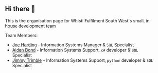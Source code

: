 ## Hi there 👋

This is the organisation page for Whistl Fulfilment South West's small, in house development team

Team Members:
* [Joe Harding](https://github.com/JoeWFSW) - Information Systems Manager & `SQL` Specialist
* [Aiden Bond](https://github.com/BONDY25) - Information Systems Support, `c#` developer & `SQL` Specialist
* [Jimmy Trimble](https://github.com/WFSWJimmyTrimble) - Information Systems Support, `python` developer & `SQL` Specialist


